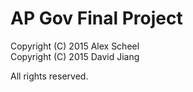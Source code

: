 # AP Gov Final Project
Copyright (C) 2015 Alex Scheel  
Copyright (C) 2015 David Jiang  
  
All rights reserved.
